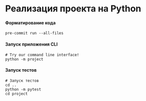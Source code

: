 # Реализация проекта на Python


#### Форматирование кода
```shell
pre-commit run --all-files
```


#### Запуск приложения CLI
```
# Try our command line interface!
python -m project
```


#### Запуск тестов
```shell
# Запуск тестов
cd ..
python -m pytest
cd project
```
